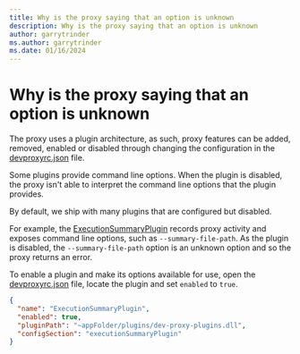 ```yaml
---
title: Why is the proxy saying that an option is unknown
description: Why is the proxy saying that an option is unknown
author: garrytrinder
ms.author: garrytrinder
ms.date: 01/16/2024
---
```


# Why is the proxy saying that an option is unknown

The proxy uses a plugin architecture, as such, proxy features can be added, removed, enabled or disabled through changing the configuration in the [devproxyrc.json](../technical-reference/devproxyrc.md) file. 

Some plugins provide command line options. When the plugin is disabled, the proxy isn't able to interpret the command line options that the plugin provides.

By default, we ship with many plugins that are configured but disabled.

For example, the [ExecutionSummaryPlugin](../technical-reference/ExecutionSummaryPlugin.md) records proxy activity and exposes command line options, such as `--summary-file-path`. As the plugin is disabled, the `--summary-file-path` option is an unknown option and so the proxy returns an error.

To enable a plugin and make its options available for use, open the [devproxyrc.json](../technical-reference/devproxyrc.md) file, locate the plugin and set `enabled` to `true`.

```json
{
  "name": "ExecutionSummaryPlugin",
  "enabled": true,
  "pluginPath": "~appFolder/plugins/dev-proxy-plugins.dll",
  "configSection": "executionSummaryPlugin"
}
```
